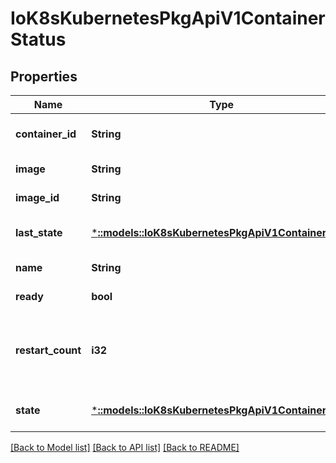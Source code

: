 # IoK8sKubernetesPkgApiV1ContainerStatus

## Properties
Name | Type | Description | Notes
------------ | ------------- | ------------- | -------------
**container_id** | **String** | Container&#39;s ID in the format &#39;docker://&lt;container_id&gt;&#39;. | [optional] [default to null]
**image** | **String** | The image the container is running. More info: https://kubernetes.io/docs/concepts/containers/images | [default to null]
**image_id** | **String** | ImageID of the container&#39;s image. | [default to null]
**last_state** | [***::models::IoK8sKubernetesPkgApiV1ContainerState**](io.k8s.kubernetes.pkg.api.v1.ContainerState.md) | Details about the container&#39;s last termination condition. | [optional] [default to null]
**name** | **String** | This must be a DNS_LABEL. Each container in a pod must have a unique name. Cannot be updated. | [default to null]
**ready** | **bool** | Specifies whether the container has passed its readiness probe. | [default to null]
**restart_count** | **i32** | The number of times the container has been restarted, currently based on the number of dead containers that have not yet been removed. Note that this is calculated from dead containers. But those containers are subject to garbage collection. This value will get capped at 5 by GC. | [default to null]
**state** | [***::models::IoK8sKubernetesPkgApiV1ContainerState**](io.k8s.kubernetes.pkg.api.v1.ContainerState.md) | Details about the container&#39;s current condition. | [optional] [default to null]

[[Back to Model list]](../README.md#documentation-for-models) [[Back to API list]](../README.md#documentation-for-api-endpoints) [[Back to README]](../README.md)


